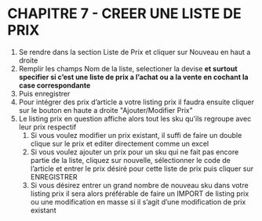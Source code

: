 # CHAPITRE 7 - CREER UNE LISTE DE PRIX 

1.	Se rendre dans la section Liste de Prix et cliquer sur Nouveau en haut a droite
2.	Remplir les champs Nom de la liste, selectioner la devise **et surtout specifier si c’est une liste de prix a l’achat ou a la vente en cochant la case correspondante**
3.	Puis enregistrer
4.	Pour intégrer des prix d’article a votre listing prix il faudra ensuite cliquer sur le bouton en haute a droite "Ajouter/Modifier Prix"
5.	Le listing prix en question affiche alors tout les sku qu’ils regroupe avec leur prix respectif 
    1. Si vous voulez modifier un prix existant, il suffi de faire un double clique sur le prix et editer directement comme un excel
    2. Si vous voulez ajouter un prix pour un sku qui ne fait pas encore partie de la liste, cliquez sur nouvelle, sélectionner le code de l’article et entrer le prix désiré pour cette liste de prix puis cliquer sur ENREGISTRER
    3. Si vous désirez entrer un grand nombre de nouveau sku dans votre listing prix il sera alors préférable de faire un IMPORT de listing prix ou une modification en masse si il s’agit d’une modification de prix existant
